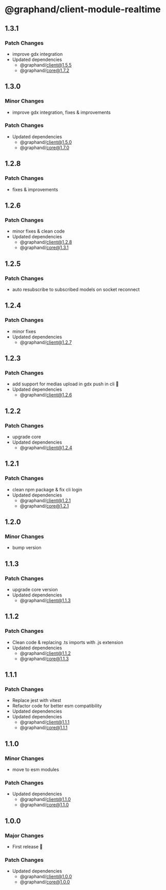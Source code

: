 # @graphand/client-module-realtime

## 1.3.1

### Patch Changes

- improve gdx integration
- Updated dependencies
  - @graphand/client@1.5.5
  - @graphand/core@1.7.2

## 1.3.0

### Minor Changes

- improve gdx integration, fixes & improvements

### Patch Changes

- Updated dependencies
  - @graphand/client@1.5.0
  - @graphand/core@1.7.0

## 1.2.8

### Patch Changes

- fixes & improvements

## 1.2.6

### Patch Changes

- minor fixes & clean code
- Updated dependencies
  - @graphand/client@1.2.8
  - @graphand/core@1.3.1

## 1.2.5

### Patch Changes

- auto resubscribe to subscribed models on socket reconnect

## 1.2.4

### Patch Changes

- minor fixes
- Updated dependencies
  - @graphand/client@1.2.7

## 1.2.3

### Patch Changes

- add support for medias upload in gdx push in cli 💾
- Updated dependencies
  - @graphand/client@1.2.6

## 1.2.2

### Patch Changes

- upgrade core
- Updated dependencies
  - @graphand/client@1.2.4

## 1.2.1

### Patch Changes

- clean npm package & fix cli login
- Updated dependencies
  - @graphand/client@1.2.1
  - @graphand/core@1.2.1

## 1.2.0

### Minor Changes

- bump version

## 1.1.3

### Patch Changes

- upgrade core version
- Updated dependencies
  - @graphand/client@1.1.3

## 1.1.2

### Patch Changes

- Clean code & replacing .ts imports with .js extension
- Updated dependencies
  - @graphand/client@1.1.2
  - @graphand/core@1.1.3

## 1.1.1

### Patch Changes

- Replace jest with vitest
- Refactor code for better esm compatibility
- Updated dependencies
- Updated dependencies
  - @graphand/client@1.1.1
  - @graphand/core@1.1.1

## 1.1.0

### Minor Changes

- move to esm modules

### Patch Changes

- Updated dependencies
  - @graphand/client@1.1.0
  - @graphand/core@1.1.0

## 1.0.0

### Major Changes

- First release 🎉

### Patch Changes

- Updated dependencies
  - @graphand/client@1.0.0
  - @graphand/core@1.0.0
